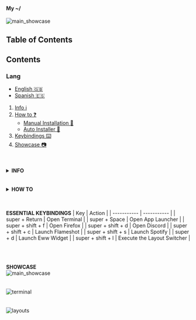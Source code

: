 #### My ~/

![main_showcase](https://i.imgur.com/ctbMQCb.png)

## Table of Contents

  ## Contents
  
  ### Lang 
  - [English 🇬🇧]()
  - [Spanish 🇪🇸]()
  
  
  1. [Info ℹ️]()
  2. [How to ❓]()
     * [Manual Installation 🤙]()
     * [Auto Installer 🚗]()
  3. [Keybindings ⌨️]()
  4. [Showcase 📷]()


<br>
<br>

<details>
  <summary><strong>INFO</strong></summary>
    
    1. THE INFO
    * OS: Arch Linux
    * WM: Bspwm
    * SHELL: Fish
    * COMPOSITOR: Picom ( Jonaburg fork )
    * STATUS BAR: Polybar
    * APP LAUNCHER: Rofi
    * TERMINAL: Kitty
    * LAYOUT MANAGER: ( Bsp-layout) https://github.com/phenax/bsp-layout
</details>

<br>
<br>

<details>
  <summary><strong>HOW TO</strong></summary>
  <details>
    <summary><strong>Manual Installation</strong></summary>
  
      1. DEPENDENCIES AND UTILIES
      * paru -S kitty polybar bspwm sxhkd rofi nitrogen feh brightnessctl light nerd-fonts-complete picom-jonaburg-git bsp-layout python3 python-dbus
    
      2. COPY CONFIG
      * CLONE REPOSITORIE: git clone https://github.com/Bleyom/dotfiles
      * ENTER TO DIRECTORY: cd dotfiles
      * CREATE DIRECTORIES IF DOESN'T EXIST: mkdir -p $HOME/.local/bin/
      * COPY THE SCRIPTS AND BINARIES TO DIRECTORIE: cp ./bin/* ~/.local/bin/
      * GIVE EXECUTION PERMISSIONS TO SCRIPTS/BINARIES: chmod +x ./$HOME/.local/bin/*
      * COPY THE CONFIG: cp -r ./configs/* ~/.config/
      * GIVE EXECUTION PERMISSIONS TO SOME FILES: chmod +x ~/.config/polybar/launch.sh
      * chmod +x ~/.config/bspwm/bspwmrc
   </details>
      <details>
        <summary><strong>Auto Installer</strong></summary>

  1. Working in that ⚗️
</details>

  </details>
  
  <br>
  <br>
  
 <strong>ESSENTIAL KEYBINDINGS</strong>
  | Key         | Action      |
  | ----------- | ----------- |
  | super + Return | Open Terminal      |
  | super + Space | Open App Launcher |
  | super + shift + f   | Open Firefox  |
  | super + shift + d | Open Discord |
  | super + shift + c | Launch Flameshot |
  | super + shift + s | Launch Spotify |
  | super + d | Launch Eww Widget  |
  | super + shift + l | Execute the Layout Switcher |

<br>
<br>

<strong>SHOWCASE</strong>
<br>
![main_showcase](https://i.imgur.com/ctbMQCb.png)
<br>
<br>
<br>
![terminal](https://i.imgur.com/UJp51p0.png)
<br>
<br>
<br>
![layouts](https://i.imgur.com/kIeBuHX.png)
<br>
  
